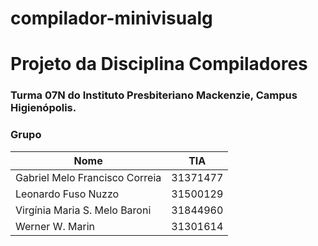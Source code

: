 # compilador-minivisualg

# Projeto da Disciplina Compiladores
### Turma 07N do Instituto Presbiteriano Mackenzie, Campus Higienópolis.

### Grupo

| Nome | TIA |
| ------------- | ------------- |
| Gabriel Melo Francisco Correia  |  31371477  |
|  Leonardo Fuso Nuzzo   |  31500129  |
|  Virgínia Maria S. Melo Baroni    | 31844960  |
|  Werner W. Marin    |  31301614  |
